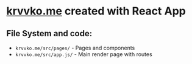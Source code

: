 # [krvvko.me](krvvko.me) created with React App

## File System and code:

- `krvvko.me/src/pages/` - Pages and components
- `krvvko.me/src/app.js/` - Main render page with routes 
